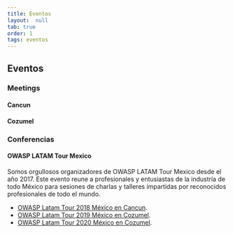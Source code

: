 ```yaml
---
title: Eventos
layout:  null
tab: true
order: 1
tags: eventos
---
```


## Eventos

### Meetings

#### Cancun

#### Cozumel

### Conferencias

#### OWASP LATAM Tour Mexico

Somos orgullosos organizadores de OWASP LATAM Tour Mexico desde el año 2017. Este evento reune a profesionales y entusiastas de la industría de todo México para sesiones de charlas y talleres impartidas por reconocidos profesionales de todo el mundo. 
* [OWASP Latam Tour 2018 México en Cancun](https://www.youtube.com/watch?v=2ZpvVAzjHYY).
* [OWASP Latam Tour 2019 México en Cozumel](https://www.youtube.com/watch?v=LDQyjAhumOo).
* [OWASP Latam Tour 2020 México en Cozumel](#).
